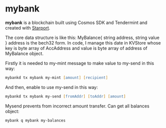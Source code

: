 # mybank
**mybank** is a blockchain built using Cosmos SDK and Tendermint and created with [Starport](https://starport.com).

The core data structure is like this:
MyBalance{ string address, string value }
address is the bech32 form.
In code, I manage this date in KVStore whose key is byte array of AccAddress and value is byte array of address of MyBalance object.

Firstly it is needed to my-mint message to make value to my-send in this way:     
~~~ zsh
mybankd tx mybank my-mint [amount] [recipient]
~~~
And then, enable to use my-send in this way:   
~~~ zsh
mybankd tx mybank my-send [fromAddr] [toAddr] [amount]
~~~
Mysend prevents from incorrect amount transfer.
Can get all balances object:
~~~ zsh
mybank q mybank my-balances
~~~
